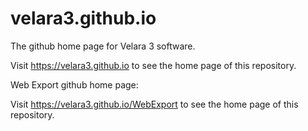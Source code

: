 # velara3.github.io

The github home page for Velara 3 software. 

Visit https://velara3.github.io to see the home page of this repository.

Web Export github home page: 

Visit https://velara3.github.io/WebExport to see the home page of this repository.

